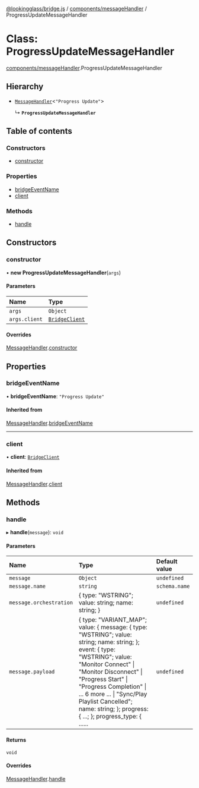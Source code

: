 [@lookingglass/bridge.js](../README.md) / [components/messageHandler](../modules/components_messageHandler.md) / ProgressUpdateMessageHandler

# Class: ProgressUpdateMessageHandler

[components/messageHandler](../modules/components_messageHandler.md).ProgressUpdateMessageHandler

## Hierarchy

- [`MessageHandler`](components_messageHandler.MessageHandler.md)<``"Progress Update"``\>

  ↳ **`ProgressUpdateMessageHandler`**

## Table of contents

### Constructors

- [constructor](components_messageHandler.ProgressUpdateMessageHandler.md#constructor)

### Properties

- [bridgeEventName](components_messageHandler.ProgressUpdateMessageHandler.md#bridgeeventname)
- [client](components_messageHandler.ProgressUpdateMessageHandler.md#client)

### Methods

- [handle](components_messageHandler.ProgressUpdateMessageHandler.md#handle)

## Constructors

### constructor

• **new ProgressUpdateMessageHandler**(`args`)

#### Parameters

| Name | Type |
| :------ | :------ |
| `args` | `Object` |
| `args.client` | [`BridgeClient`](client.BridgeClient.md) |

#### Overrides

[MessageHandler](components_messageHandler.MessageHandler.md).[constructor](components_messageHandler.MessageHandler.md#constructor)

## Properties

### bridgeEventName

• **bridgeEventName**: ``"Progress Update"``

#### Inherited from

[MessageHandler](components_messageHandler.MessageHandler.md).[bridgeEventName](components_messageHandler.MessageHandler.md#bridgeeventname)

___

### client

• **client**: [`BridgeClient`](client.BridgeClient.md)

#### Inherited from

[MessageHandler](components_messageHandler.MessageHandler.md).[client](components_messageHandler.MessageHandler.md#client)

## Methods

### handle

▸ **handle**(`message`): `void`

#### Parameters

| Name | Type | Default value |
| :------ | :------ | :------ |
| `message` | `Object` | `undefined` |
| `message.name` | `string` | `schema.name` |
| `message.orchestration` | { type: "WSTRING"; value: string; name: string; } | `undefined` |
| `message.payload` | { type: "VARIANT\_MAP"; value: { message: { type: "WSTRING"; value: string; name: string; }; event: { type: "WSTRING"; value: "Monitor Connect" \| "Monitor Disconnect" \| "Progress Start" \| "Progress Completion" \| ... 6 more ... \| "Sync/Play Playlist Cancelled"; name: string; }; progress: { ...; }; progress\_type: { ...... | `undefined` |

#### Returns

`void`

#### Overrides

[MessageHandler](components_messageHandler.MessageHandler.md).[handle](components_messageHandler.MessageHandler.md#handle)
